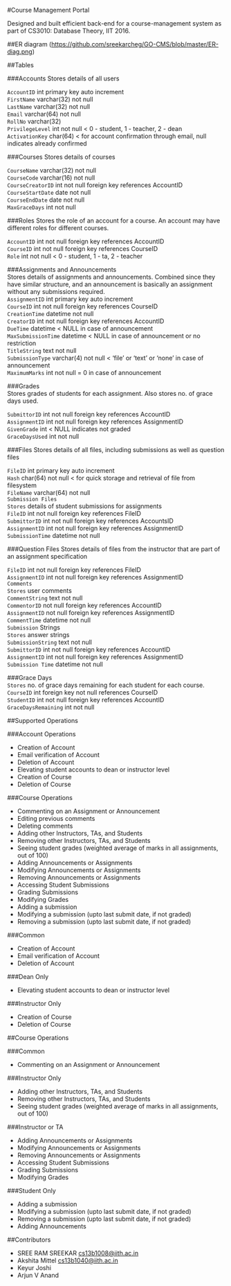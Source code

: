 #Course Management Portal

Designed and built efficient back-end for a course-management system as part of CS3010: Database Theory, IIT 2016.

##ER diagram
(https://github.com/sreekarcheg/GO-CMS/blob/master/ER-diag.png)

##Tables

###Accounts
Stores details of all users  

`AccountID` int primary key auto increment  
`FirstName` varchar(32) not null  
`LastName` varchar(32) not null  
`Email` varchar(64) not null  
`RollNo` varchar(32)  
`PrivilegeLevel` int not null < 0 - student, 1 - teacher, 2 - dean  
`ActivationKey` char(64) < for account confirmation through email, null indicates already confirmed

###Courses
Stores details of courses  
  
`CourseName` varchar(32) not null  
`CourseCode` varchar(16) not null  
`CourseCreatorID` int not null foreign key references AccountID  
`CourseStartDate` date not null  
`CourseEndDate` date not null  
`MaxGraceDays` int not null  

###Roles
Stores the role of an account for a course. An account may have different roles for different courses.  

`AccountID` int not null foreign key references AccountID  
`CourseID` int not null foreign key references CourseID  
`Role` int not null < 0 - student, 1 - ta, 2 - teacher  

###Assignments and Announcements  
Stores details of assignments and announcements. Combined since they have similar structure, and an announcement is basically an assignment without any submissions required.  
`AssignmentID` int primary key auto increment  
`CourseID` int not null foreign key references CourseID  
`CreationTime` datetime not null  
`CreatorID` int not null foreign key references AccountID  
`DueTime` datetime < NULL in case of announcement  
`MaxSubmissionTime` datetime < NULL in case of announcement or no restriction  
`TitleString` text not null  
`SubmissionType` varchar(4) not null < ‘file’ or ‘text’ or ‘none’ in case of announcement  
`MaximumMarks` int not null = 0 in case of announcement  

###Grades  
Stores grades of students for each assignment. Also stores no. of grace days used.  

`SubmittorID` int not null foreign key references AccountID  
`AssignmentID` int not null foreign key references AssignmentID  
`GivenGrade` int < NULL indicates not graded  
`GraceDaysUsed` int not null  

###Files
Stores details of all files, including submissions as well as question files  

`FileID` int primary key auto increment  
`Hash` char(64) not null < for quick storage and retrieval of file from filesystem  
`FileName` varchar(64) not null  
`Submission Files`  
`Stores` details of student submissions for assignments  
`FileID` int not null foreign key references FileID  
`SubmittorID` int not null foreign key references AccountsID  
`AssignmentID` int not null foreign key references AssignmentID  
`SubmissionTime` datetime not null  

###Question Files
Stores details of files from the instructor that are part of an assignment specification  

`FileID` int not null foreign key references FileID  
`AssignmentID` int not null foreign key references AssignmentID  
`Comments`  
`Stores` user comments  
`CommentString` text not null  
`CommentorID` not null foreign key references AccountID  
`AssignmentID` not null foreign key references AssignmentID  
`CommentTime` datetime not null  
`Submission` Strings  
`Stores` answer strings  
`SubmissionString` text not null  
`SubmittorID` int not null foreign key references AccountID  
`AssignmentID` int not null foreign key references AssignmentID  
`Submission Time` datetime not null  

###Grace Days  
`Stores` no. of grace days remaining for each student for each course.  
`CourseID` int foreign key not null references CourseID  
`StudentID` int not null foreign key references AccountID   
`GraceDaysRemaining` int not null  

##Supported Operations    

###Account Operations  

* Creation of Account
* Email verification of Account
* Deletion of Account
* Elevating student accounts to dean or instructor level
* Creation of Course
* Deletion of Course

###Course Operations
* Commenting on an Assignment or Announcement
* Editing previous comments
* Deleting comments
* Adding other Instructors, TAs, and Students
* Removing other Instructors, TAs, and Students
* Seeing student grades (weighted average of marks in all assignments, out of 100)
* Adding Announcements or Assignments
* Modifying Announcements or Assignments
* Removing Announcements or Assignments
* Accessing Student Submissions
* Grading Submissions
* Modifying Grades
* Adding a submission
* Modifying a submission (upto last submit date, if not graded)
* Removing a submission (upto last submit date, if not graded)

###Common
* Creation of Account
* Email verification of Account
* Deletion of Account

###Dean Only
* Elevating student accounts to dean or instructor level

###Instructor Only
* Creation of Course
* Deletion of Course

##Course Operations

###Common
* Commenting on an Assignment or Announcement

###Instructor Only
* Adding other Instructors, TAs, and Students
* Removing other Instructors, TAs, and Students
* Seeing student grades (weighted average of marks in all assignments, out of 100)

###Instructor or TA
* Adding Announcements or Assignments
* Modifying Announcements or Assignments
* Removing Announcements or Assignments
* Accessing Student Submissions
* Grading Submissions
* Modifying Grades

###Student Only
* Adding a submission
* Modifying a submission (upto last submit date, if not graded)
* Removing a submission (upto last submit date, if not graded)
* Adding Announcements

##Contributors
* SREE RAM SREEKAR cs13b1008@iith.ac.in
* Akshita Mittel cs13b1040@iith.ac.in
* Keyur Joshi
* Arjun V Anand
